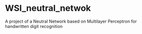 # WSI_neutral_netwok
A project of a Neutral Network based on Multilayer Perceptron for handwritten digit recognition